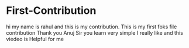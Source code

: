 # First-Contribution
hi my name is rahul and this is my contribution.
This is my first foks file contribution
Thank you Anuj Sir you learn very simple I really like and this viedeo is Helpful for me 
